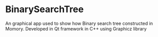 # BinarySearchTree
An graphical app used to show how Binary search tree constructed in Momory. Developed in Qt
framework in C++ using Graphicz library
